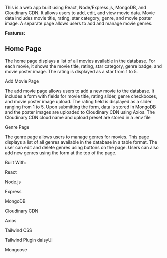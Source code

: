  

This is a web app built using React, Node/Express.js, MongoDB, and Cloudinary CDN. It allows users to add, edit, and view movie data. Movie data includes movie title, rating, star category, genre, and movie poster image. A separate page allows users to add and manage movie genres.
 
**Features:**


 

## Home Page 


The home page displays a list of all movies available in the database. For each movie, it shows the movie title, rating, star category, genre badge, and movie poster image. The rating is displayed as a star from 1 to 5.

Add Movie Page


The add movie page allows users to add a new movie to the database. It includes a form with fields for movie title, rating slider, genre checkboxes, and movie poster image upload. The rating field is displayed as a slider ranging from 1 to 5. Upon submitting the form, data is stored in MongoDB and the poster images are uploaded to Cloudinary CDN using Axios. The Cloudinary CDN cloud name and upload preset are stored in a .env file



Genre Page


The genre page allows users to manage genres for movies. This page displays a list of all genres available in the database in a table format. The user can edit and delete genres using buttons on the page. Users can also add new genres using the form at the top of the page.



Built With:


React


Node.js


Express


MongoDB


Cloudinary CDN


Axios


Tailwind CSS


Tailwind Plugin daisyUI


Mongoose

